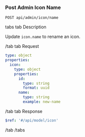 ### Post Admin Icon Name

```
POST api/admin/icon/name
```

tabs
tab Description

Update `icon.name` to rename an icon.

/tab
tab Request

```yaml
type: object
properties:
  icon:
    type: object
    properties:
      id:
        type: string
        format: uuid
      name:
        type: string
        example: new-name
```

/tab
tab Response

```yaml
$ref: '#/api/model/icon'
```

/tab
/tabs